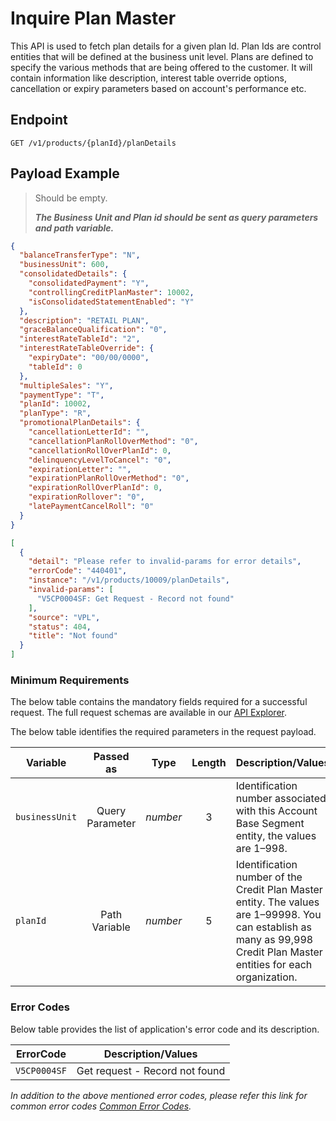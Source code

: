 # Inquire Plan Master

This API is used to fetch plan details for a given plan Id. Plan Ids are control entities that will be defined at the business unit level. Plans are defined to specify the various methods that are being offered to the customer. It will contain information like description, interest table override options, cancellation or expiry parameters based on account's performance etc.
  
## Endpoint

`GET /v1/products/{planId}/planDetails`

## Payload Example

<!--
type: tab
titles: Request, Response, Error
-->

>Should be empty.
>
>***The Business Unit and Plan id should be sent as query parameters and path variable.*** 

<!--
type: tab
--> 

```json
{
  "balanceTransferType": "N",
  "businessUnit": 600,
  "consolidatedDetails": {
    "consolidatedPayment": "Y",
    "controllingCreditPlanMaster": 10002,
    "isConsolidatedStatementEnabled": "Y"
  },
  "description": "RETAIL PLAN",
  "graceBalanceQualification": "0",
  "interestRateTableId": "2",
  "interestRateTableOverride": {
    "expiryDate": "00/00/0000",
    "tableId": 0
  },
  "multipleSales": "Y",
  "paymentType": "T",
  "planId": 10002,
  "planType": "R",
  "promotionalPlanDetails": {
    "cancellationLetterId": "",
    "cancellationPlanRollOverMethod": "0",
    "cancellationRollOverPlanId": 0,
    "delinquencyLevelToCancel": "0",
    "expirationLetter": "",
    "expirationPlanRollOverMethod": "0",
    "expirationRollOverPlanId": 0,
    "expirationRollover": "0",
    "latePaymentCancelRoll": "0"
  }
}
```

<!--
type: tab
--> 

```json
[
  {
    "detail": "Please refer to invalid-params for error details",
    "errorCode": "440401",
    "instance": "/v1/products/10009/planDetails",
    "invalid-params": [
      "V5CP0004SF: Get Request - Record not found"
    ],
    "source": "VPL",
    "status": 404,
    "title": "Not found"
  }
]
```
<!-- type: tab-end -->
### Minimum Requirements

The below table contains the mandatory fields required for a successful request. The full request schemas are available in our [API Explorer](../api/?type=get&path=/v1/products/{planId}/planDetails).

The below table identifies the required parameters in the request payload.

| Variable | Passed as | Type | Length | Description/Values |
| -------- | :-------: | :--: | :------------: | ------------------ |
| `businessUnit` | Query Parameter | *number* | 3 | Identification number associated with this Account Base Segment entity, the values are 1–998. |
| `planId` | Path Variable | *number* | 5 | Identification number of the Credit Plan Master entity. The values are 1–99998. You can establish as many as 99,998 Credit Plan Master entities for each organization. | 

### Error Codes

Below table provides the list of application's error code and its description.

| ErrorCode |  Description/Values |
| --------  | ------------------ |
| `V5CP0004SF` | Get request - Record not found |

*In addition to the above mentioned error codes, please refer this link for common error codes [Common Error Codes](?path=docs/Common_Error_Code.md).*